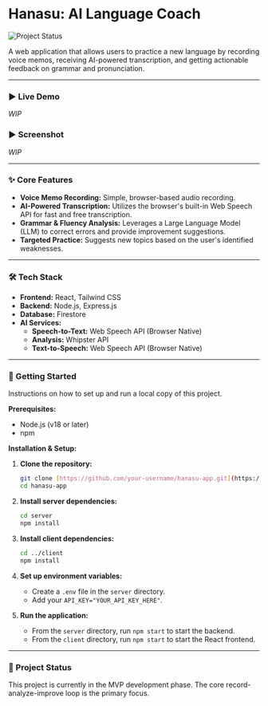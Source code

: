 # Hanasu: AI Language Coach

![Project Status](https://img.shields.io/badge/status-in%20development-yellow)

A web application that allows users to practice a new language by recording voice memos, receiving AI-powered transcription, and getting actionable feedback on grammar and pronunciation.

---

### ► Live Demo

_WIP_

### ► Screenshot

_WIP_

---

### ✨ Core Features

* **Voice Memo Recording:** Simple, browser-based audio recording.
* **AI-Powered Transcription:** Utilizes the browser's built-in Web Speech API for fast and free transcription.
* **Grammar & Fluency Analysis:** Leverages a Large Language Model (LLM) to correct errors and provide improvement suggestions.
* **Targeted Practice:** Suggests new topics based on the user's identified weaknesses.

---

### 🛠️ Tech Stack

* **Frontend:** React, Tailwind CSS
* **Backend:** Node.js, Express.js
* **Database:** Firestore
* **AI Services:**
    * **Speech-to-Text:** Web Speech API (Browser Native)
    * **Analysis:** Whipster API
    * **Text-to-Speech:** Web Speech API (Browser Native)

---

### 🚀 Getting Started

Instructions on how to set up and run a local copy of this project.

**Prerequisites:**
* Node.js (v18 or later)
* npm

**Installation & Setup:**

1.  **Clone the repository:**
    ```bash
    git clone [https://github.com/your-username/hanasu-app.git](https://github.com/your-username/hanasu-app.git)
    cd hanasu-app
    ```

2.  **Install server dependencies:**
    ```bash
    cd server
    npm install
    ```

3.  **Install client dependencies:**
    ```bash
    cd ../client
    npm install
    ```

4.  **Set up environment variables:**
    * Create a `.env` file in the `server` directory.
    * Add your `API_KEY="YOUR_API_KEY_HERE"`.

5.  **Run the application:**
    * From the `server` directory, run `npm start` to start the backend.
    * From the `client` directory, run `npm start` to start the React frontend.

---

### 📝 Project Status

This project is currently in the MVP development phase. The core record-analyze-improve loop is the primary focus.

